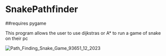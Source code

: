 # SnakePathfinder

##requires pygame

This program allows the user to use dijkstras or A* to run a game of snake on their pc

![Path_Finding_Snake_Game_93651_12_2023](https://github.com/Nitaicandra/SnakePathfinder/assets/89361982/fb2fdd3d-26e5-4b4b-a0cf-c605f96ce479)
